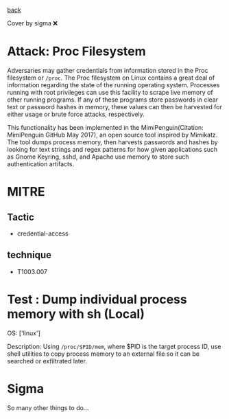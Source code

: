 [back](../index.md)

Cover by sigma :x: 

# Attack: Proc Filesystem

 Adversaries may gather credentials from information stored in the Proc filesystem or <code>/proc</code>. The Proc filesystem on Linux contains a great deal of information regarding the state of the running operating system. Processes running with root privileges can use this facility to scrape live memory of other running programs. If any of these programs store passwords in clear text or password hashes in memory, these values can then be harvested for either usage or brute force attacks, respectively.

This functionality has been implemented in the MimiPenguin(Citation: MimiPenguin GitHub May 2017), an open source tool inspired by Mimikatz. The tool dumps process memory, then harvests passwords and hashes by looking for text strings and regex patterns for how given applications such as Gnome Keyring, sshd, and Apache use memory to store such authentication artifacts.

# MITRE
## Tactic
  - credential-access

## technique
  - T1003.007

# Test : Dump individual process memory with sh (Local)

OS: ['linux']

Description: Using `/proc/$PID/mem`, where $PID is the target process ID, use shell utilities to
copy process memory to an external file so it can be searched or exfiltrated later.


# Sigma

 So many other things to do...
